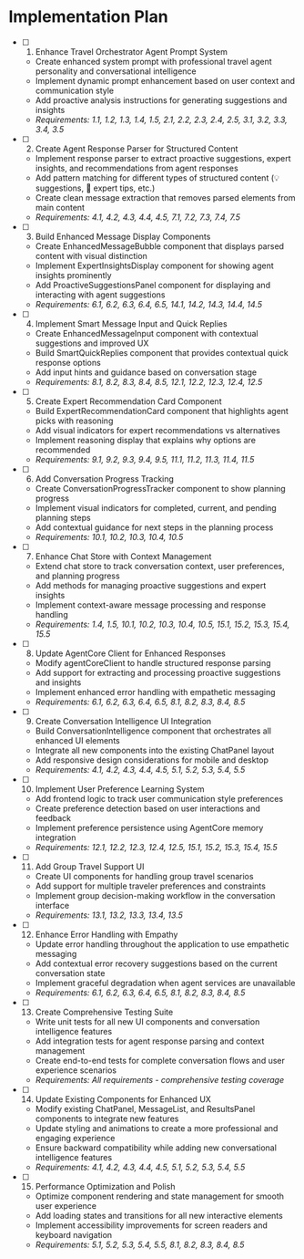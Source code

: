 # Implementation Plan

- [ ] 1. Enhance Travel Orchestrator Agent Prompt System
  - Create enhanced system prompt with professional travel agent personality and conversational intelligence
  - Implement dynamic prompt enhancement based on user context and communication style
  - Add proactive analysis instructions for generating suggestions and insights
  - _Requirements: 1.1, 1.2, 1.3, 1.4, 1.5, 2.1, 2.2, 2.3, 2.4, 2.5, 3.1, 3.2, 3.3, 3.4, 3.5_

- [ ] 2. Create Agent Response Parser for Structured Content
  - Implement response parser to extract proactive suggestions, expert insights, and recommendations from agent responses
  - Add pattern matching for different types of structured content (💡 suggestions, 🌟 expert tips, etc.)
  - Create clean message extraction that removes parsed elements from main content
  - _Requirements: 4.1, 4.2, 4.3, 4.4, 4.5, 7.1, 7.2, 7.3, 7.4, 7.5_

- [ ] 3. Build Enhanced Message Display Components
  - Create EnhancedMessageBubble component that displays parsed content with visual distinction
  - Implement ExpertInsightsDisplay component for showing agent insights prominently
  - Add ProactiveSuggestionsPanel component for displaying and interacting with agent suggestions
  - _Requirements: 6.1, 6.2, 6.3, 6.4, 6.5, 14.1, 14.2, 14.3, 14.4, 14.5_

- [ ] 4. Implement Smart Message Input and Quick Replies
  - Create EnhancedMessageInput component with contextual suggestions and improved UX
  - Build SmartQuickReplies component that provides contextual quick response options
  - Add input hints and guidance based on conversation stage
  - _Requirements: 8.1, 8.2, 8.3, 8.4, 8.5, 12.1, 12.2, 12.3, 12.4, 12.5_

- [ ] 5. Create Expert Recommendation Card Component
  - Build ExpertRecommendationCard component that highlights agent picks with reasoning
  - Add visual indicators for expert recommendations vs alternatives
  - Implement reasoning display that explains why options are recommended
  - _Requirements: 9.1, 9.2, 9.3, 9.4, 9.5, 11.1, 11.2, 11.3, 11.4, 11.5_

- [ ] 6. Add Conversation Progress Tracking
  - Create ConversationProgressTracker component to show planning progress
  - Implement visual indicators for completed, current, and pending planning steps
  - Add contextual guidance for next steps in the planning process
  - _Requirements: 10.1, 10.2, 10.3, 10.4, 10.5_

- [ ] 7. Enhance Chat Store with Context Management
  - Extend chat store to track conversation context, user preferences, and planning progress
  - Add methods for managing proactive suggestions and expert insights
  - Implement context-aware message processing and response handling
  - _Requirements: 1.4, 1.5, 10.1, 10.2, 10.3, 10.4, 10.5, 15.1, 15.2, 15.3, 15.4, 15.5_

- [ ] 8. Update AgentCore Client for Enhanced Responses
  - Modify agentCoreClient to handle structured response parsing
  - Add support for extracting and processing proactive suggestions and insights
  - Implement enhanced error handling with empathetic messaging
  - _Requirements: 6.1, 6.2, 6.3, 6.4, 6.5, 8.1, 8.2, 8.3, 8.4, 8.5_

- [ ] 9. Create Conversation Intelligence UI Integration
  - Build ConversationIntelligence component that orchestrates all enhanced UI elements
  - Integrate all new components into the existing ChatPanel layout
  - Add responsive design considerations for mobile and desktop
  - _Requirements: 4.1, 4.2, 4.3, 4.4, 4.5, 5.1, 5.2, 5.3, 5.4, 5.5_

- [ ] 10. Implement User Preference Learning System
  - Add frontend logic to track user communication style preferences
  - Create preference detection based on user interactions and feedback
  - Implement preference persistence using AgentCore memory integration
  - _Requirements: 12.1, 12.2, 12.3, 12.4, 12.5, 15.1, 15.2, 15.3, 15.4, 15.5_

- [ ] 11. Add Group Travel Support UI
  - Create UI components for handling group travel scenarios
  - Add support for multiple traveler preferences and constraints
  - Implement group decision-making workflow in the conversation interface
  - _Requirements: 13.1, 13.2, 13.3, 13.4, 13.5_

- [ ] 12. Enhance Error Handling with Empathy
  - Update error handling throughout the application to use empathetic messaging
  - Add contextual error recovery suggestions based on the current conversation state
  - Implement graceful degradation when agent services are unavailable
  - _Requirements: 6.1, 6.2, 6.3, 6.4, 6.5, 8.1, 8.2, 8.3, 8.4, 8.5_

- [ ] 13. Create Comprehensive Testing Suite
  - Write unit tests for all new UI components and conversation intelligence features
  - Add integration tests for agent response parsing and context management
  - Create end-to-end tests for complete conversation flows and user experience scenarios
  - _Requirements: All requirements - comprehensive testing coverage_

- [ ] 14. Update Existing Components for Enhanced UX
  - Modify existing ChatPanel, MessageList, and ResultsPanel components to integrate new features
  - Update styling and animations to create a more professional and engaging experience
  - Ensure backward compatibility while adding new conversational intelligence features
  - _Requirements: 4.1, 4.2, 4.3, 4.4, 4.5, 5.1, 5.2, 5.3, 5.4, 5.5_

- [ ] 15. Performance Optimization and Polish
  - Optimize component rendering and state management for smooth user experience
  - Add loading states and transitions for all new interactive elements
  - Implement accessibility improvements for screen readers and keyboard navigation
  - _Requirements: 5.1, 5.2, 5.3, 5.4, 5.5, 8.1, 8.2, 8.3, 8.4, 8.5_